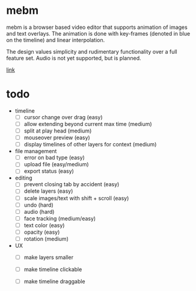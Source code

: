# mebm

mebm is a browser based video editor that supports animation of images and text overlays.
The animation is done with key-frames (denoted in blue on the timeline) and linear interpolation.

The design values simplicity and rudimentary functionality over a full feature set.
Audio is not yet supported, but is planned.

[link](http://bwasti.github.io/mebm)

# todo

- timeline
  - [ ] cursor change over drag (easy)
  - [ ] allow extending beyond current max time (medium)
  - [ ] split at play head (medium)
  - [ ] mouseover preview (easy)
  - [ ] display timelines of other layers for context (medium)
- file management
  - [ ] error on bad type (easy)
  - [ ] upload file (easy/medium)
  - [ ] export status (easy)
- editing
  - [ ] prevent closing tab by accident (easy)
  - [ ] delete layers (easy)
  - [ ] scale images/text with shift + scroll (easy)
  - [ ] undo (hard)
  - [ ] audio (hard)
  - [ ] face tracking (medium/easy)
  - [ ] text color (easy)
  - [ ] opacity (easy)
  - [ ] rotation (medium)
- UX
  - [ ] make layers smaller
  - [ ] make timeline clickable
  - [ ] make timeline draggable
  
